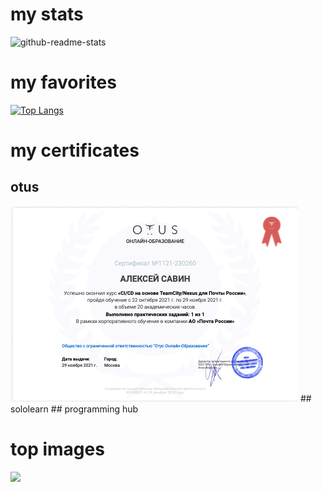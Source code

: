 # my stats
![github-readme-stats](https://github-readme-stats.vercel.app/api?username=xsa-dev&show_icons=true&count_private=true)
# my favorites
[![Top Langs](https://github-readme-stats.vercel.app/api/top-langs/?username=xsa-dev&langs_count=22)](https://github.com/xsa-dev/github-readme-stats)
# my certificates
## otus
<img src='otus_devops_java_2021.png'>
## sololearn
## programming hub
<h1>top images</h1>
<img src="https://i.imgur.com/49FNOHj.jpg" style='width: 80%'>
